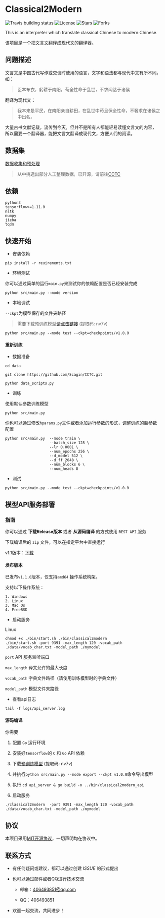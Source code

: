 # Classical2Modern

![Travis building status](https://img.shields.io/travis/scagin/Classical2Modern/master)
[![License](https://img.shields.io/github/license/scagin/Classical2Modern)](https://github.com/Scagin/Classical2Modern/blob/master/LICENSE)
![Stars](https://img.shields.io/github/stars/scagin/Classical2Modern)
![Forks](https://img.shields.io/github/forks/scagin/Classical2Modern)

This is an interpreter which translate classical Chinese to modern Chinese.

该项目是一个把文言文翻译成现代文的翻译器。

## 问题描述

文言文是中国古代写作或交谈时使用的语言，文字和语法都与现代中文有所不同。如：
> 臣本布衣，躬耕于南阳，苟全性命于乱世，不求闻达于诸侯

翻译为现代文：
> 我本来是平民，在南阳亲自耕田，在乱世中苟且保全性命，不奢求在诸侯之中出名。

大量古书文献记载，流传到今天，但并不是所有人都能轻易读懂文言文的内容，
所以需要一个翻译器，能把文言文翻译成现代文，方便人们的阅读。

## 数据集

[数据收集和预处理](data)

> 从中挑选出部分人工整理数据，已开源，请前往[CCTC](https://github.com/Scagin/CCTC)

## 依赖

```
python3
tensorflow>=1.11.0
nltk
numpy
jieba
tqdm
```

## 快速开始

- 安装依赖

```shell script
pip install -r reuirements.txt
```

- 环境测试

你可以通过简单的运行`main.py`来测试你的依赖配置是否已经安装完成

```shell script
python src/main.py --mode version
```

- 本地调试

`--ckpt`为模型保存的文件夹路径

> 需要下载预训练模型[请点击链接](https://pan.baidu.com/s/1fjVMbSDtTqgWYVhBdiRBWQ) (提取码: nv7v)

```shell script
python src/main.py --mode test --ckpt=checkpoints/v1.0.0
```

#### 重新训练

- 数据准备

```
cd data

git clone https://github.com/Scagin/CCTC.git

python data_scripts.py
```

- 训练

使用默认参数训练模型

```
python src/main.py
```

你也可以通过修改`hparams.py`文件或者添加运行参数的形式，调整训练的超参数配置

```
python src/main.py  --mode train \
                    --batch_size 128 \
                    --lr 0.0001 \
                    --num_epochs 256 \
                    --d_model 512 \
                    --d_ff 2048 \
                    --num_blocks 6 \
                    --num_heads 8
```

- 测试

```
python src/main.py --mode test --ckpt=checkpoints/v1.0.0
```

## 模型API服务部署

### 指南

你可以通过 **下载Release版本** 或者 **从源码编译** 的方式使用 `REST API` 服务

下载编译后的 `zip` 文件，可以在指定平台中直接运行

v1.1版本：[下载](https://github.com/Scagin/Classical2Modern/releases/download/v1.1.0/release_v1.1.0.zip)

#### 发布版本

已发布`v1.1.0`版本，仅支持`amd64` 操作系统构架。

支持以下操作系统：

```
1. Windows
2. Linux
3. Mac Os
4. FreeBSD
```

- 启动服务

Linux
```
chmod +x ./bin/start.sh ./bin/classical2modern
./bin/start.sh -port 9391 -max_length 120 -vocab_path ./data/vocab_char.txt -model_path ./mymodel
```

`port` API 服务监听端口

`max_length` 译文允许的最大长度

`vocab_path` 字典文件路径（请使用训练模型时的字典文件）

`model_path` 模型文件夹路径

- 查看api日志

```shell script
tail -f logs/api_server.log
```

#### 源码编译

你需要
1. 配置 `Go` 运行环境

2. 安装好`tensorflow`的 `C` 和 `Go` API 依赖

3. 下载[预训练模型](https://pan.baidu.com/s/1fjVMbSDtTqgWYVhBdiRBWQ) (提取码: nv7v) 

4. 并执行`python src/main.py --mode export --ckpt v1.0.0`命令导出模型

5. 执行 `cd api_server & go build -o ../bin/classical2modern_api`

6. 启动服务
```
./classical2modern  -port 9391 -max_length 120 -vocab_path ./data/vocab_char.txt -model_path ./mymodel
```

## 协议

本项目采用[MIT开源协议](./LICENSE)，一切声明均在协议中。

## 联系方式

 - 有任何疑问或建议，都可以通过创建 *ISSUE* 的形式提出

 - 也可以通过邮件或者QQ进行技术交流

   - 邮箱：406493851@qq.com
   
   - QQ：406493851

 - 欢迎一起交流，共同进步！


